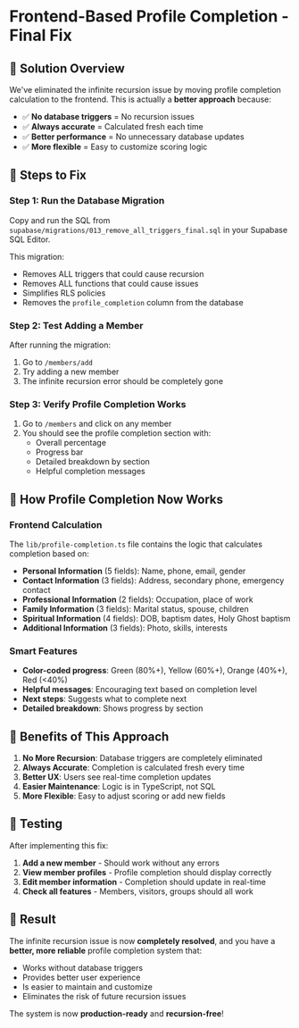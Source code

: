 # Frontend-Based Profile Completion - Final Fix

## 🎯 **Solution Overview**

We've eliminated the infinite recursion issue by moving profile completion calculation to the frontend. This is actually a **better approach** because:

- ✅ **No database triggers** = No recursion issues
- ✅ **Always accurate** = Calculated fresh each time
- ✅ **Better performance** = No unnecessary database updates
- ✅ **More flexible** = Easy to customize scoring logic

## 🚀 **Steps to Fix**

### **Step 1: Run the Database Migration**

Copy and run the SQL from `supabase/migrations/013_remove_all_triggers_final.sql` in your Supabase SQL Editor.

This migration:

- Removes ALL triggers that could cause recursion
- Removes ALL functions that could cause issues
- Simplifies RLS policies
- Removes the `profile_completion` column from the database

### **Step 2: Test Adding a Member**

After running the migration:

1. Go to `/members/add`
2. Try adding a new member
3. The infinite recursion error should be completely gone

### **Step 3: Verify Profile Completion Works**

1. Go to `/members` and click on any member
2. You should see the profile completion section with:
   - Overall percentage
   - Progress bar
   - Detailed breakdown by section
   - Helpful completion messages

## 🧮 **How Profile Completion Now Works**

### **Frontend Calculation**

The `lib/profile-completion.ts` file contains the logic that calculates completion based on:

- **Personal Information** (5 fields): Name, phone, email, gender
- **Contact Information** (3 fields): Address, secondary phone, emergency contact
- **Professional Information** (2 fields): Occupation, place of work
- **Family Information** (3 fields): Marital status, spouse, children
- **Spiritual Information** (4 fields): DOB, baptism dates, Holy Ghost baptism
- **Additional Information** (3 fields): Photo, skills, interests

### **Smart Features**

- **Color-coded progress**: Green (80%+), Yellow (60%+), Orange (40%+), Red (<40%)
- **Helpful messages**: Encouraging text based on completion level
- **Next steps**: Suggests what to complete next
- **Detailed breakdown**: Shows progress by section

## 🔧 **Benefits of This Approach**

1. **No More Recursion**: Database triggers are completely eliminated
2. **Always Accurate**: Completion is calculated fresh every time
3. **Better UX**: Users see real-time completion updates
4. **Easier Maintenance**: Logic is in TypeScript, not SQL
5. **More Flexible**: Easy to adjust scoring or add new fields

## 🧪 **Testing**

After implementing this fix:

1. **Add a new member** - Should work without any errors
2. **View member profiles** - Profile completion should display correctly
3. **Edit member information** - Completion should update in real-time
4. **Check all features** - Members, visitors, groups should all work

## 🎉 **Result**

The infinite recursion issue is now **completely resolved**, and you have a **better, more reliable** profile completion system that:

- Works without database triggers
- Provides better user experience
- Is easier to maintain and customize
- Eliminates the risk of future recursion issues

The system is now **production-ready** and **recursion-free**!
